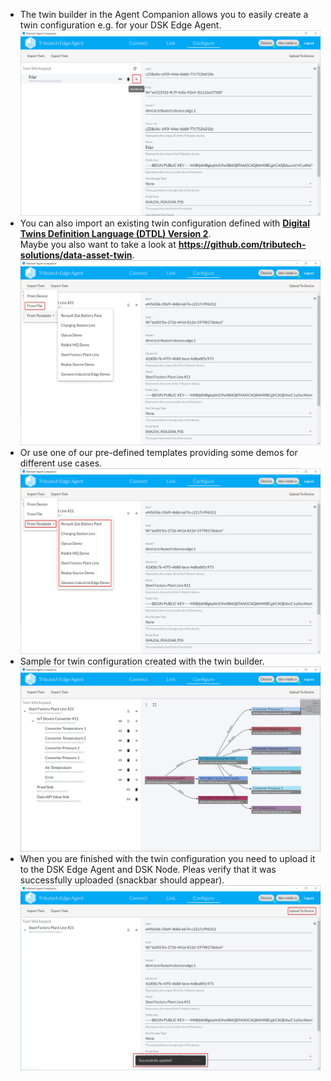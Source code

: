 - The twin builder in the Agent Companion allows you to easily create a twin configuration e.g. for your DSK Edge Agent.
  ![AgentCompanion - Configure Manual](./img/agent-companion-configure-manual.png)
- You can also import an existing twin configuration defined with [**Digital Twins Definition Language (DTDL) Version 2**](https://github.com/Azure/opendigitaltwins-dtdl/blob/master/DTDL/v2/dtdlv2.md).  
  Maybe you also want to take a look at **https://github.com/tributech-solutions/data-asset-twin**.
  ![AgentCompanion - Configure - Import From File](./img/agent-companion-configure-from-file.png)
- Or use one of our pre-defined templates providing some demos for different use cases.
  ![AgentCompanion - Configure - From Template](./img/agent-companion-configure-from-template.png)
- Sample for twin configuration created with the twin builder.
  ![AgentCompanion - Configure - Sample](./img/agent-companion-configure-sample.png)
- When you are finished with the twin configuration you need to upload it to the DSK Edge Agent and DSK Node. Pleas verify that it was successfully uploaded (snackbar should appear).
  ![AgentCompanion - Configure - Upload To Device](./img/agent-companion-configure-upload.png)
